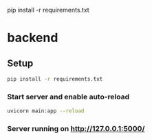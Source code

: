 pip install -r requirements.txt

# backend

## Setup

```sh
pip install -r requirements.txt
```

### Start server and enable auto-reload

```sh
uvicorn main:app --reload
```

### Server running on http://127.0.0.1:5000/
